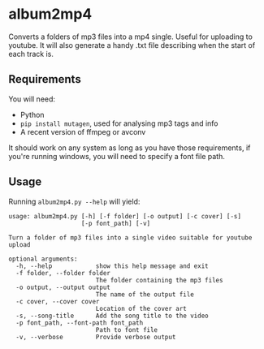 #  album2mp4
Converts a folders of mp3 files into a mp4 single. Useful for uploading to youtube.
It will also generate a handy .txt file describing when the start of each track is.

## Requirements

You will need:

* Python
* `pip install mutagen`, used for analysing mp3 tags and info
* A recent version of ffmpeg or avconv 

It should work on any system as long as you have those requirements, if you're 
running windows, you will need to specify a font file path.
## Usage

Running `album2mp4.py --help` will yield:

```
usage: album2mp4.py [-h] [-f folder] [-o output] [-c cover] [-s]
                    [-p font_path] [-v]

Turn a folder of mp3 files into a single video suitable for youtube upload

optional arguments:
  -h, --help            show this help message and exit
  -f folder, --folder folder
                        The folder containing the mp3 files
  -o output, --output output
                        The name of the output file
  -c cover, --cover cover
                        Location of the cover art
  -s, --song-title      Add the song title to the video
  -p font_path, --font-path font_path
                        Path to font file
  -v, --verbose         Provide verbose output

```